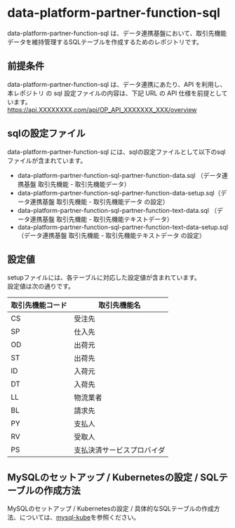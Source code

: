 # data-platform-partner-function-sql
data-platform-partner-function-sql は、データ連携基盤において、取引先機能データを維持管理するSQLテーブルを作成するためのレポジトリです。  

## 前提条件  
data-platform-partner-function-sql は、データ連携にあたり、API を利用し、本レポジトリ の sql 設定ファイルの内容は、下記 URL の API 仕様を前提としています。  
https://api.XXXXXXXX.com/api/OP_API_XXXXXXX_XXX/overview  

## sqlの設定ファイル
data-platform-partner-function-sql には、sqlの設定ファイルとして以下のsqlファイルが含まれています。  

* data-platform-partner-function-sql-partner-function-data.sql （データ連携基盤 取引先機能 - 取引先機能データ）
* data-platform-partner-function-sql-partner-function-data-setup.sql（データ連携基盤 取引先機能 - 取引先機能データ の設定）
* data-platform-partner-function-sql-partner-function-text-data.sql （データ連携基盤 取引先機能 - 取引先機能テキストデータ）
* data-platform-partner-function-sql-partner-function-text-data-setup.sql（データ連携基盤 取引先機能 - 取引先機能テキストデータ の設定）

## 設定値
setupファイルには、各テーブルに対応した設定値が含まれています。  
設定値は次の通りです。  

| 取引先機能コード | 取引先機能名       | 
| ------ | --------                   | 
| CS     | 受注先                     | 
| SP     | 仕入先                     | 
| OD     | 出荷元                     | 
| ST     | 出荷先                     | 
| ID     | 入荷元                     | 
| DT     | 入荷先                     | 
| LL     | 物流業者                   | 
| BL     | 請求先                     | 
| PY     | 支払人                     | 
| RV     | 受取人                     | 
| PS     | 支払決済サービスプロバイダ   | 

## MySQLのセットアップ / Kubernetesの設定 / SQLテーブルの作成方法
MySQLのセットアップ / Kubernetesの設定 / 具体的なSQLテーブルの作成方法、については、[mysql-kube](https://github.com/latonaio/mysql-kube)を参照ください。
